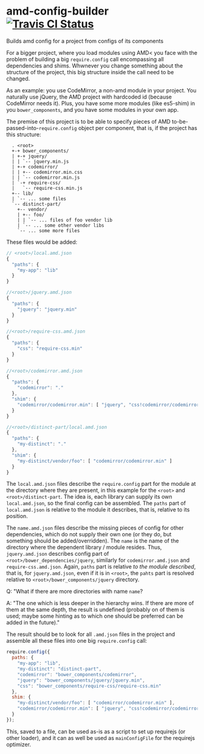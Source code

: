 amd-config-builder [![Travis CI Status](https://secure.travis-ci.org/herby/amd-config-builder.png)](https://travis-ci.org/#!/herby/amd-config-builder)
==================

Builds amd config for a project from configs of its components


For a bigger project, where you load modules using AMD< you face with the problem of building
a big `require.config` call encompassing all dependencies and shims. Whwnever you change something
about the structure of the project, this big structure inside the call need to be changed.

As an example: you use CodeMirror, a non-amd module in your project. You naturally use jQuery,
the AMD project with hardcoded id (because CodeMirror needs it). Plus, you have some more modules
(like es5-shim) in you `bower_components`, and you have some modules in your own app.

The premise of this project is to be able to specify pieces of AMD to-be-passed-into-`require.config`
object per component, that is, if the project has this structure:


```
  . <root>
  +-+ bower_components/
  | +-+ jquery/
  | | `-- jquery.min.js
  | +-+ codemirror/
  | | +-- codemirror.min.css
  | | `-- codemirror.min.js
  | `-+ require-css/
  |   `-- require-css.min.js
  +-- lib/
  | `-- ... some files
  `-- distinct-part/
    +-- vendor/
    | +-- foo/
    | | `-- ... files of foo vendor lib
    | `-- ... some other vendor libs
    `-- ... some more files
```

These files would be added:


```js
// <root>/local.amd.json
{
  "paths": {
    "my-app": "lib"
  }
}
```

```js
//<root>/jquery.amd.json
{
  "paths": {
    "jquery": "jquery.min"
  }
}
```

```js
//<root>/require-css.amd.json
{
  "paths": {
    "css": "require-css.min"
  }
}
```

```js
//<root>/codemirror.amd.json
{
  "paths": {
    "codemirror": "."
  },
  "shim": {
    "codemirror/codemirror.min": [ "jquery", "css!codemirror/codemirror.min" ]
  }
}
```


```js
//<root>/distinct-part/local.amd.json
{
  "paths": {
    "my-distinct": "."
  },
  "shim": {
    "my-distinct/vendor/foo": [ "codemirror/codemirror.min" ]
  }
}
```

The `local.amd.json` files describe the `require.config` part for the module at the directory where they are present, in this example for the `<root>` and `<root>/distinct-part`. The idea is, each library can supply its own `local.amd.json`, so the final config can be assembled. The `paths` part of `local.amd.json` is relative to the module it describes, that is, relative to its position.

The `name.amd.json` files describe the missing pieces of config for other dependencies, which do not supply their own one (or they do, but something should be added/overridden). The `name` is the name of the directory where the dependent library / module resides. Thus, `jquery.amd.json` describes config part of `<root>/bower_dependencies/jquery`, similarly for `codemirror.amd.json` and `require-css.amd.json`. Again, `paths` part is relative _to the module described_, that is, for `jquery.amd.json`, even if it is in `<root>`, the `pahts` part is resolved relative to `<root>/bower_components/jquery` directory.

Q: "What if there are more directories with name `name`?

A: "The one which is less deeper in the hierarchy wins. If there are more of them at the same depth, the result is undefined (probably on of them is used; maybe some hinting as to which one should be preferred can be added in the future)."

The result should be to look for all `.amd.json` files in the project and assemble all these files into one big `require.config` call:

```js
require.config({
  paths: {
    "my-app": "lib",
    "my-distinct": "distinct-part",
    "codemirror": "bower_components/codemirror",
    "jquery": "bower_components/jquery/jquery.min",
    "css": "bower_components/require-css/require-css.min"
  },
  shim: {
    "my-distinct/vendor/foo": [ "codemirror/codemirror.min" ],
    "codemirror/codemirror.min": [ "jquery", "css!codemirror/codemirror.min" ]
  }
});
```

This, saved to a file, can be used as-is as a script to set up requirejs (or other loader),
and it can as well be used as `mainConfigFile` for the requirejs optimizer.

